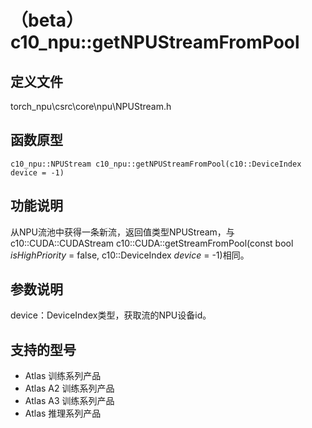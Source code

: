 # （beta）c10_npu::getNPUStreamFromPool

## 定义文件

torch_npu\csrc\core\npu\NPUStream.h

## 函数原型

```
c10_npu::NPUStream c10_npu::getNPUStreamFromPool(c10::DeviceIndex device = -1)
```

## 功能说明

从NPU流池中获得一条新流，返回值类型NPUStream，与c10::CUDA::CUDAStream c10::CUDA::getStreamFromPool(const bool  _isHighPriority_  = false, c10::DeviceIndex  _device_  = -1)相同。

## 参数说明

device：DeviceIndex类型，获取流的NPU设备id。

## 支持的型号

- <term>Atlas 训练系列产品</term>
- <term>Atlas A2 训练系列产品</term>
- <term>Atlas A3 训练系列产品</term>
- <term>Atlas 推理系列产品</term>


